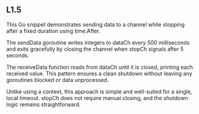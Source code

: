 ## L1.5

This Go snippet demonstrates sending data to a channel while stopping after a fixed duration using time.After.

The sendData goroutine writes integers to dataCh every 500 milliseconds and exits gracefully by closing the channel when stopCh signals after 5 seconds.

The receiveData function reads from dataCh until it is closed, printing each received value. This pattern ensures a clean shutdown without leaving any goroutines blocked or data unprocessed.

Unlike using a context, this approach is simple and well-suited for a single, local timeout. stopCh does not require manual closing, and the shutdown logic remains straightforward.
